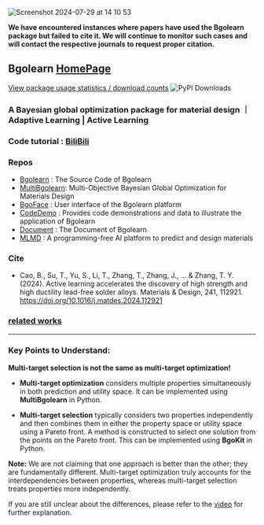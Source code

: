 
![Screenshot 2024-07-29 at 14 10 53](https://github.com/user-attachments/assets/2d732df4-34ce-4603-92e9-029a07b3d2df)

**We have encountered instances where papers have used the Bgolearn package but failed to cite it. We will continue to monitor such cases and will contact the respective journals to request proper citation.**


## Bgolearn [HomePage](http://bgolearn.caobin.asia/) 

[View package usage statistics / download counts](https://www.pepy.tech/projects/Bgolearn)
 ![PyPI Downloads](https://static.pepy.tech/badge/bgolearn)
### A Bayesian global optimization package for material design ｜ Adaptive Learning | Active Learning

### Code tutorial : [BiliBili](https://www.bilibili.com/video/BV1LTtLeaEZp/?spm_id_from=333.337.search-card.all.click)

### Repos
+ [Bgolearn](https://github.com/Bin-Cao/Bgolearn) : The Source Code of Bgolearn
+ [MultiBgolearn](https://github.com/Bin-Cao/MultiBgolearn): Multi-Objective Bayesian Global Optimization for Materials Design
+ [BgoFace](https://github.com/Bgolearn/BgoFace) : User interface of the Bgolearn platform
+ [CodeDemo](https://github.com/Bgolearn/CodeDemo) : Provides code demonstrations and data to illustrate the application of Bgolearn
+ [Document](https://bgolearn.netlify.app/) : The Document of Bgolearn
+ [MLMD](https://github.com/Jiaxuan-Ma/MLMD) : A programming-free AI platform to predict and design materials

### Cite
+ Cao, B., Su, T., Yu, S., Li, T., Zhang, T., Zhang, J., ... & Zhang, T. Y. (2024). Active learning accelerates the discovery of high strength and high ductility lead-free solder alloys. Materials & Design, 241, 112921. https://doi.org/10.1016/j.matdes.2024.112921


### [related  works](https://scholar.google.com/scholar?hl=zh-CN&as_sdt=0%2C5&q=bgolearn&btnG=)



---

### Key Points to Understand:

**Multi-target selection is not the same as multi-target optimization!**

- **Multi-target optimization** considers multiple properties simultaneously in both prediction and utility space. It can be implemented using **MultiBgolearn** in Python.
  
- **Multi-target selection** typically considers two properties independently and then combines them in either the property space or utility space using a Pareto front. A method is constructed to select one solution from the points on the Pareto front. This can be implemented using **BgoKit** in Python.


**Note:** We are not claiming that one approach is better than the other; they are fundamentally different. Multi-target optimization truly accounts for the interdependencies between properties, whereas multi-target selection treats properties more independently.





If you are still unclear about the differences, please refer to the [video](https://m.bilibili.com/video/BV1LTtLeaEZp?buvid=Y345CE3557236F9745C19B291052E1114B47&is_story_h5=false&mid=cKE7LXHZdUdBetZbd%2FNVln8FTQ%2FSZMtL1rElX6M3iMo%3D&plat_id=240&share_from=ugc&share_medium=iphone&share_plat=ios&share_source=WEIXIN&share_tag=s_i&timestamp=1726650391&unique_k=fyJEJqG&up_id=3546615870654962) for further explanation.
